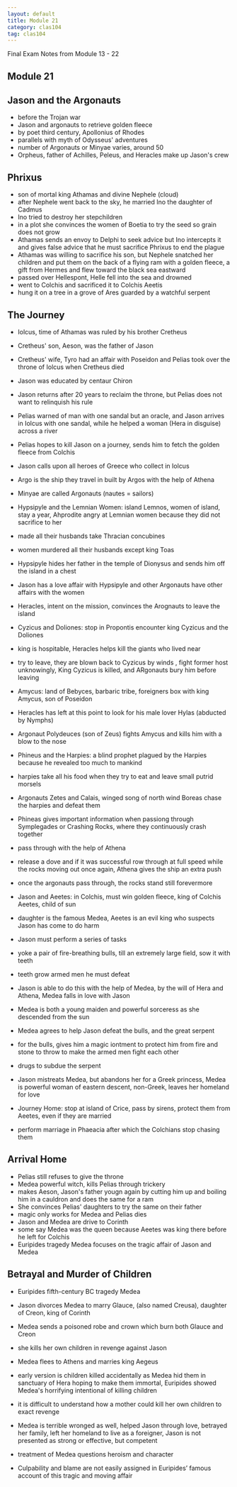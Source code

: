 ```yaml
---
layout: default
title: Module 21
category: clas104
tag: clas104
---
```


Final Exam Notes from Module 13 - 22

## Module 21

## Jason and the Argonauts
- before the Trojan war
- Jason and argonauts to retrieve golden fleece
- by poet third century, Apollonius of Rhodes
- parallels with myth of Odysseus' adventures
- number of Argonauts or Minyae varies, around 50
- Orpheus, father of Achilles, Peleus, and Heracles make up Jason's crew

## Phrixus
- son of mortal king Athamas and divine Nephele (cloud)
- after Nephele went back to the sky, he married Ino the daughter of Cadmus
- Ino tried to destroy her stepchildren
- in a plot she convinces the women of Boetia to try the seed so grain does not grow
- Athamas sends an envoy to Delphi to seek advice but Ino intercepts it and gives false advice that he must sacrifice Phrixus to end the plague
- Athamas was willing to sacrifice his son, but Nephele snatched her children and put them on the back of a flying ram with a golden fleece, a gift from Hermes and flew toward the black sea eastward
- passed over Hellespont, Helle fell into the sea and drowned
- went to Colchis and sacrificed it to Colchis Aeetis
- hung it on a tree in a grove of Ares guarded by a watchful serpent

## The Journey
- Iolcus, time of Athamas was ruled by his brother Cretheus
- Cretheus' son, Aeson, was the father of Jason
- Cretheus' wife, Tyro had an affair with Poseidon and Pelias took over the throne of Iolcus when Cretheus died
- Jason was educated by centaur Chiron
- Jason returns after 20 years to reclaim the throne, but Pelias does not want to relinquish his rule
- Pelias warned of man with one sandal but an oracle, and Jason arrives in Iolcus with one sandal, while he helped a woman (Hera in disguise) across a river
- Pelias hopes to kill Jason on a journey, sends him to fetch the golden fleece from Colchis
- Jason calls upon all heroes of Greece who collect in Iolcus
- Argo is the ship they travel in built by Argos with the help of Athena
- Minyae are called Argonauts (nautes = sailors)

- Hypsipyle and the Lemnian Women: island Lemnos, women of island, stay a year, Ahprodite angry at Lemnian women because they did not sacrifice to her
- made all their husbands take Thracian concubines
- women murdered all their husbands except king Toas
- Hypsipyle hides her father in the temple of Dionysus and sends him off the island in a chest
- Jason has a love affair with Hypsipyle and other Argonauts have other affairs with the women
- Heracles, intent on the mission, convinces the Arognauts to leave the island

- Cyzicus and Doliones: stop in Propontis encounter king Cyzicus and the Doliones
- king is hospitable, Heracles helps kill the giants who lived near
- try to leave, they are blown back to Cyzicus by winds , fight former host unknowingly, King Cyzicus is killed, and ARgonauts bury him before leaving

- Amycus: land of Bebyces, barbaric tribe, foreigners box with king Amycus, son of Poseidon
- Heracles has left at this point to look for his male lover Hylas (abducted by Nymphs)
- Argonaut Polydeuces (son of Zeus) fights Amycus and kills him with a blow to the nose

- Phineus and the Harpies: a blind prophet plagued by the Harpies because he revealed too much to mankind
- harpies take all his food when they try to eat and leave small putrid morsels
- Argonauts Zetes and Calais, winged song of north wind Boreas chase the harpies and defeat them
- Phineas gives important information when passiong through Symplegades or Crashing Rocks, where they continuously crash together
- pass through with the help of Athena
- release a dove and if it was successful row through at full speed while the rocks moving out once again, Athena gives the ship an extra push
- once the argonauts pass through, the rocks stand still forevermore

- Jason and Aeetes: in Colchis, must win golden fleece, king  of Colchis Aeetes, child of sun
- daughter is the famous Medea, Aeetes is an evil king who suspects Jason has come to do harm
- Jason must perform a series of tasks
- yoke a pair of fire-breathing bulls, till an extremely large field, sow it with teeth
- teeth grow armed men he must defeat
- Jason is able to do this with the help of Medea, by the will of Hera and Athena, Medea falls in love with Jason
- Medea is both a young maiden and powerful sorceress as she descended from the sun
- Medea agrees to help Jason defeat the bulls, and the great serpent
- for the bulls, gives him a magic iontment to protect him from fire and stone to throw to make the armed men fight each other
- drugs to subdue the serpent
- Jason mistreats Medea, but abandons her for a Greek princess, Medea is powerful woman of eastern descent, non-Greek, leaves her homeland for love

- Journey Home: stop at island of Crice, pass by sirens, protect them from Aeetes, even if they are married
- perform marriage in Phaeacia after which the Colchians stop chasing them

## Arrival Home
- Pelias still refuses to give the throne
- Medea powerful witch, kills Pelias through trickery
- makes Aeson, Jason's father yougn again by cutting him up and boiling him in a cauldron and does the same for a ram
- She convinces Pelias' daughters to try the same on their father
- magic only works for Medea and Pelias dies
- Jason and Medea are drive to Corinth
- some say Medea was the queen because Aeetes was king there before he left for Colchis
- Euripides tragedy Medea focuses on the tragic affair of Jason and Medea

## Betrayal and Murder of Children
- Euripides fifth-century BC tragedy Medea
- Jason divorces Medea to marry Glauce, (also named Creusa), daughter of Creon, king of Corinth
- Medea sends a poisoned robe and crown which burn both Glauce and Creon
- she kills her own children in revenge against Jason
- Medea flees to Athens and marries king Aegeus

- early version is children killed accidentally as Medea hid them in sanctuary of Hera hoping to make them immortal, Euripides showed Medea's horrifying intentional of killing children
- it is difficult to understand how a mother could kill her own children to exact revenge
- Medea is terrible wronged as well, helped Jason through love, betrayed her family, left her homeland to live as a foreigner, Jason is not presented as strong or effective, but competent
- treatment of Medea questions heroism and character
- Culpability and blame are not easily assigned in Euripides’ famous account of this tragic and moving affair
